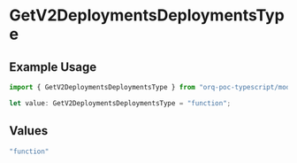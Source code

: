 # GetV2DeploymentsDeploymentsType

## Example Usage

```typescript
import { GetV2DeploymentsDeploymentsType } from "orq-poc-typescript/models/operations";

let value: GetV2DeploymentsDeploymentsType = "function";
```

## Values

```typescript
"function"
```